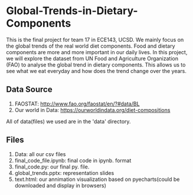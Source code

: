 # Global-Trends-in-Dietary-Components
This is the final project for team 17 in ECE143, UCSD. We mainly focus on the global trends of the real world diet components. Food and dietary components are more and more important in our daily lives. In this project, we will explore the dataset from UN Food and Agriculture Organization (FAO) to analyse the global trend in dietary components. This allows us to see what we eat everyday and how does the trend change over the years.

## Data Source
1. FAOSTAT: http://www.fao.org/faostat/en/?#data/BL
2. Our world in Data: https://ourworldindata.org/diet-compositions

All of data(files) we used are in the 'data' directory.

## Files
1. Data: all our csv files
2. final_code_file.ipynb: final code in ipynb. format
3. final_code.py: our final py. file. 
4. global_trends.pptx: representation slides
5. text.html: our annimation visualization based on pyecharts(could be downloaded and display in browsers)

